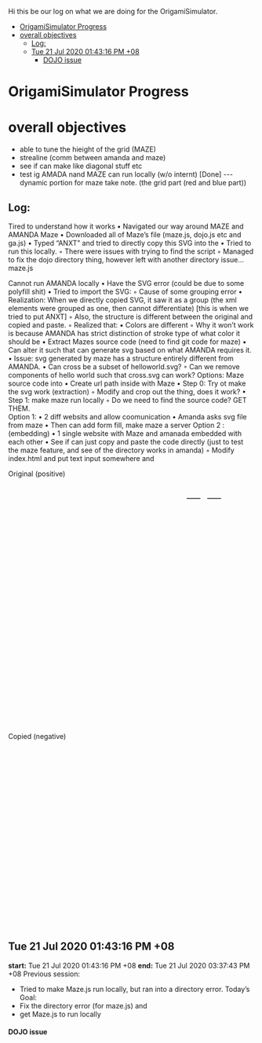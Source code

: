 Hi this be our log on what we are doing for the OrigamiSimulator. 

- [OrigamiSimulator Progress](#origamisimulator-progress)
- [overall objectives](#overall-objectives)
  - [Log:](#log)
  - [Tue 21 Jul 2020 01:43:16 PM +08](#tue-21-jul-2020-014316-pm-08)
      - [DOJO issue](#dojo-issue)

# OrigamiSimulator Progress


# overall objectives 


* able to tune the hieight of the grid (MAZE)
* strealine (comm between amanda and maze)
* see if can make like diagonal stuff etc 
* test ig AMADA nand MAZE can run locally (w/o internt) [Done]
--- dynamic portion for maze take note. (the grid part (red and blue part))



## Log: 
Tired to understand how it works
    • Navigated our way around MAZE and AMANDA
Maze
    • Downloaded all of Maze’s file (maze.js, dojo.js etc and ga.js)
    • Typed “ANXT” and tried to directly copy this SVG into the 
    • Tried to run this locally. 
        ◦ There were issues with trying to find the script 
        ◦ Managed to fix the dojo directory thing, however left with another directory issue…maze.js

Cannot run AMANDA locally
    • Have the SVG error (could be due to some polyfill shit)
    • Tried to import the SVG:
        ◦ Cause of some grouping error
    • Realization: When we directly copied SVG, it saw it as a group (the xml elements were grouped as one, then cannot differentiate) [this is when we tried to put ANXT] 
        ◦ Also, the structure is different between the original and copied and paste. 
        ◦ Realized that:
            ▪ Colors are different
        ◦ Why it won’t work is because AMANDA has strict distinction of stroke type of what color it should be 
            ▪ Extract Mazes source code (need to find git code for maze)
            ▪ Can alter it such that can generate svg based on what AMANDA requires it. 
                • Issue: svg generated by maze has a structure entirely different from AMANDA. 
    • Can cross be a subset of helloworld.svg?
        ◦ Can we remove components of hello world such that cross.svg can work?
Options: 
Maze source code into 
    • Create url path inside with Maze 
    • Step 0: Try ot make the svg work (extraction) 
        ◦ Modify and crop out the thing, does it work?
    • Step 1: make maze run locally 
        ◦ Do we need to find the source code? GET THEM.  
Option 1: 
    • 2 diff websits and allow coomunication 
    • Amanda asks svg file from maze
    • Then can add form fill, make maze a server 
Option 2 : (embedding)
    • 1 single website with Maze and amanada embedded with each other
    • See if can just copy and paste the code directly (just to test the maze feature, and see of the directory works in amanda)
        ◦ Modify index.html and put text input somewhere and 

Original (positive)
<svg xmlns="http://www.w3.org/2000/svg" viewBox="60.37709999999999 -39.6229 679.2468 679.2468">
<line stroke="#000" opacity="1" x1="607.547" y1="16.981" x2="645.283" y2="16.981" stroke-width="1.8867966666666667"/>
<line stroke="#000" opacity="1" x1="550.943" y1="16.981" x2="588.68" y2="16.981" stroke-width="1.8867966666666667"/>
    • Coloring system is in #f00 3 digit 

Copied (negative) 
<svg overflow="hidden" width="800" height="600">
<defs></defs>
Are all this overflow be cropped out 
    • Colouring system is in RGB





## Tue 21 Jul 2020 01:43:16 PM +08


**start:** Tue 21 Jul 2020 01:43:16 PM +08
**end:** Tue 21 Jul 2020 03:37:43 PM +08
Previous session:
-	Tried to make Maze.js run locally, but ran into a directory error. 
Today’s Goal:
-	Fix the directory error (for maze.js) and 
  - get Maze.js to run locally


#### DOJO issue
